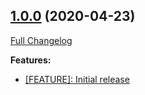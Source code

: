 ## [1.0.0](https://ugate.github.io/sqler-postgres/tree/v1.0.0) (2020-04-23)
[Full Changelog](https://ugate.github.io/sqler-postgres/compare/v1.0.0...v1.0.0)


__Features:__
* [[FEATURE]: Initial release](https://ugate.github.io/sqler-postgres/commit/766f18e8e1b66566ee76d56edbaca37cc59a0205)